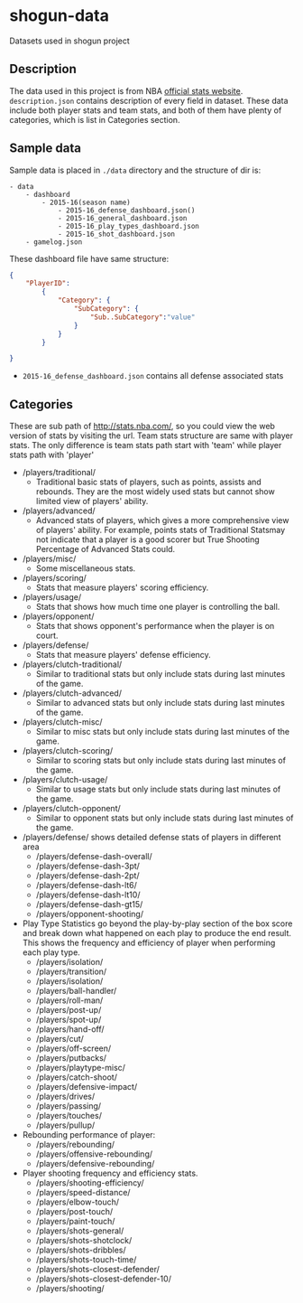 # shogun-data

Datasets used in shogun project

## Description

The data used in this project is from NBA [official stats website](http://stats.nba.com/players/). `description.json` contains description of every field in dataset. These data include both player stats and team stats, and both of them have plenty of categories, which is list in Categories section.

## Sample data

Sample data is placed in `./data` directory and the structure of dir is:

```
- data
    - dashboard
        - 2015-16(season name)
            - 2015-16_defense_dashboard.json()
            - 2015-16_general_dashboard.json
            - 2015-16_play_types_dashboard.json
            - 2015-16_shot_dashboard.json
    - gamelog.json
```
These dashboard file have same structure:

```json
{
    "PlayerID":
        {
            "Category": {
                "SubCategory": {
                    "Sub..SubCategory":"value"
                }
            }
        }

}
```
* `2015-16_defense_dashboard.json` contains all defense associated stats
## Categories

These are sub path of http://stats.nba.com/, so you could view the web version of stats by visiting the url. Team stats structure are same with player stats. The only difference is team stats path start with 'team' while player stats path with 'player'

* /players/traditional/
    * Traditional basic stats of players, such as points, assists and rebounds. They are the most widely used stats but cannot show limited view of players' ability.
* /players/advanced/
    * Advanced stats of players, which gives a more comprehensive view of players' ability. For example, points  stats of Traditional Statsmay not indicate that a player is a good scorer but True Shooting Percentage of Advanced Stats could.
* /players/misc/
    * Some miscellaneous stats.
* /players/scoring/
    * Stats that measure players' scoring efficiency.
* /players/usage/
    * Stats that shows how much time one player is controlling the ball.
* /players/opponent/
    * Stats that shows opponent's performance when the player is on court.
* /players/defense/
    * Stats that measure players' defense efficiency.
* /players/clutch-traditional/
    * Similar to traditional stats but only include stats during last minutes of the game.
* /players/clutch-advanced/
    * Similar to advanced stats but only include stats during last minutes of the game.
* /players/clutch-misc/
    * Similar to misc stats but only include stats during last minutes of the game.
* /players/clutch-scoring/
    * Similar to scoring stats but only include stats during last minutes of the game.
* /players/clutch-usage/
    * Similar to usage stats but only include stats during last minutes of the game.
* /players/clutch-opponent/
    * Similar to opponent stats but only include stats during last minutes of the game.
* /players/defense/ shows detailed defense stats of players in different area
    * /players/defense-dash-overall/
    * /players/defense-dash-3pt/
    * /players/defense-dash-2pt/
    * /players/defense-dash-lt6/
    * /players/defense-dash-lt10/
    * /players/defense-dash-gt15/
    * /players/opponent-shooting/
* Play Type Statistics go beyond the play-by-play section of the box score and break down what happened on each play to produce the end result. This shows the frequency and efficiency of player when performing each play type.
    * /players/isolation/
    * /players/transition/
    * /players/isolation/
    * /players/ball-handler/
    * /players/roll-man/
    * /players/post-up/
    * /players/spot-up/
    * /players/hand-off/
    * /players/cut/
    * /players/off-screen/
    * /players/putbacks/
    * /players/playtype-misc/
    * /players/catch-shoot/
    * /players/defensive-impact/
    * /players/drives/
    * /players/passing/
    * /players/touches/
    * /players/pullup/
* Rebounding performance of player:
    * /players/rebounding/
    * /players/offensive-rebounding/
    * /players/defensive-rebounding/
* Player shooting frequency and efficiency stats.
    * /players/shooting-efficiency/
    * /players/speed-distance/
    * /players/elbow-touch/
    * /players/post-touch/
    * /players/paint-touch/
    * /players/shots-general/
    * /players/shots-shotclock/
    * /players/shots-dribbles/
    * /players/shots-touch-time/
    * /players/shots-closest-defender/
    * /players/shots-closest-defender-10/
    * /players/shooting/
